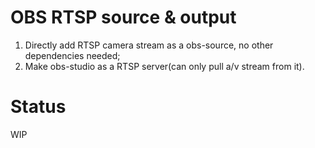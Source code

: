 # OBS RTSP source & output
1. Directly add RTSP camera stream as a obs-source, no other dependencies needed;
2. Make obs-studio as a RTSP server(can only pull a/v stream from it).

# Status
WIP
